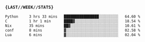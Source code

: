 ### `{LAST//WEEK//STATS}` 
<!--START_SECTION:waka-->

```txt
Python     3 hrs 33 mins   ████████████████░░░░░░░░░   64.60 %
C          1 hr 1 min      ████▓░░░░░░░░░░░░░░░░░░░░   18.54 %
Nix        35 mins         ██▓░░░░░░░░░░░░░░░░░░░░░░   10.61 %
conf       8 mins          ▓░░░░░░░░░░░░░░░░░░░░░░░░   02.58 %
Lua        6 mins          ▓░░░░░░░░░░░░░░░░░░░░░░░░   02.04 %
```

<!--END_SECTION:waka-->

